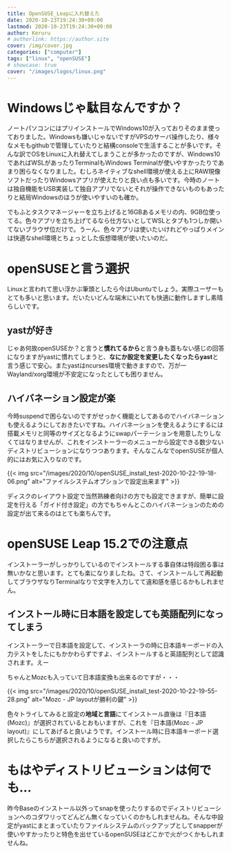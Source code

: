 ```yaml
---
title: OpenSUSE_Leapに入れ替えた
date: 2020-10-23T19:24:30+09:00
lastmod: 2020-10-23T19:24:30+09:00
author: Keruru
# authorlink: https://author.site
cover: /img/cover.jpg
categories: ["computer"]
tags: ["linux", "openSUSE"]
# showcase: true
cover: "/images/logos/linux.png"
---
```

# Windowsじゃ駄目なんですか？

ノートパソコンにはプリインストールでWindows10が入っておりそのまま使っておりました。Windowsも嫌いじゃないですがVPSのサーバ操作したり、様々なメモもgithubで管理していたりと結構consoleで生活することが多いです。そんな訳でOSをLinuxに入れ替えてしまうことが多かったのですが、Windows10であればWSLがあったりTerminalもWindows Terminalが使いやすかったりであまり困らなくなりました。むしろネイティブなshell環境が使える上にRAW現像ソフトだったりWindowsアプリが使えたりと良い点も多いです。今時のノートは独自機能をUSB実装して独自アプリでないとそれが操作できないものもあったりと結局Windowsのほうが使いやすいのも確か。

でもふとタスクマネージャーを立ち上げると16GBあるメモリの内、9GB位使ってる。色々アプリを立ち上げてるなら仕方ないとしてWSLとタブも1つしか開いてないブラウザ位だけで。うーん、色々アプリは使いたいけれどやっぱりメインは快適なshell環境とちょっとした仮想環境が使いたいのだ。

<!--more-->

# openSUSEと言う選択

Linuxと言われて思い浮かぶ筆頭としたら今はUbuntuでしょう。実際ユーザーもとても多いと思います。だいたいどんな端末にいれても快適に動作しますし素晴らしいです。

## yastが好き

じゃあ何故openSUSEか？と言うと**慣れてるから**と言う身も蓋もない感じの回答になりますがyastに慣れてしまうと、**なにか設定を変更したくなったらyast**と言う感じで安心。またyastはncurses環境で動きますので、万が一Wayland/xorg環境が不安定になったとしても困りません。

## ハイバネーション設定が楽

今時suspendで困らないのですがせっかく機能としてあるのでハイバネーションも使えるようにしておきたいですね。ハイバネーションを使えるようにするには搭載メモリと同等のサイズとなるようにswapパーテーションを用意したりしなくてはなりませんが、これをインストーラーのメニューから設定できる数少ないディストリビューションになりつつあります。そんなこんなでopenSUSEが個人的にはお気に入りなのです。

{{< img src="/images/2020/10/openSUSE_install_test-2020-10-22-19-18-06.png" alt="ファイルシステムオプションで設定出来ます" >}}

ディスクのレイアウト設定で当然熟練者向けの方でも設定できますが、簡単に設定を行える「ガイド付き設定」の方でもちゃんとこのハイバネーションのための設定が出て来るのはとても楽ちんです。

# openSUSE Leap 15.2での注意点

インストーラーがしっかりしているのでインストールする事自体は特段困る事は無いかなと思います。とても楽になりましたね。さて、インストールして再起動してブラウザなりTerminalなりで文字を入力してて違和感を感じるかもしれません。

## インストール時に日本語を設定しても英語配列になってしまう

インストーラーで日本語を設定して、インストーラの時に日本語キーボードの入力テストをしたにもかかわらずですよ、インストールすると英語配列として認識されます。えー

ちゃんとMozcも入っていて日本語変換も出来るのですが・・・

{{< img src="/images/2020/10/openSUSE_install_test-2020-10-22-19-55-28.png" alt="Mozc - JP layoutが勝利の鍵" >}}

色々トライしてみると設定の**地域と言語**にてインストール直後は『日本語(Mozc)』が選択されているとおもいますが、これを『日本語(Mozc - JP layout)』にしてあげると良いようです。インストール時に日本語キーボード選択したらこちらが選択されるようになると良いのですが。

# もはやディストリビューションは何でも...

昨今Baseのインストール以外ってsnapを使ったりするのでディストリビューションへのコダワリってどんどん無くなっていくのかもしれませんね。そんな中設定がyastにまとまっていたりファイルシステムのバックアップとしてsnapperが使いやすかったりと特色を出せているopenSUSEはどこかで火がつくかもしれませんね。


